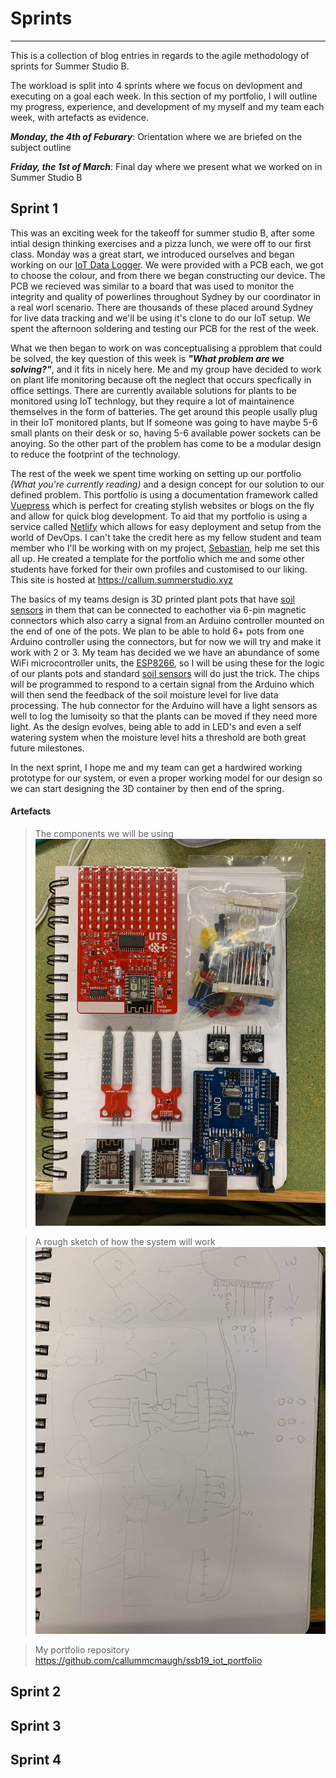 # Sprints
---
This is a collection of blog entries in regards to the agile methodology of sprints for Summer Studio B.

The workload is split into 4 sprints where we focus on devlopment and executing on a goal each week.
In this section of my portfolio, I will outline my progress, experience, and development of my myself and my team each week, with artefacts as evidence.

**_Monday, the 4th of Feburary_**: Orientation where we are briefed on the subject outline

**_Friday, the 1st of March_**: Final day where we present what we worked on in Summer Studio B

## Sprint 1

This was an exciting week for the takeoff for summer studio B, after some intial design thinking exercises and a pizza lunch, we were off to our first class.
Monday was a great start, we introduced ourselves and began working on our [IoT Data Logger](http://iot.nortcele.win/doc/index.html). We were provided with a PCB each, we got to choose the colour, and from there we began constructing our device. The PCB we recieved was similar to a board that was used to monitor the integrity and quality of powerlines throughout
Sydney by our coordinator in a real worl scenario. There are thousands of these placed around Sydney for live data tracking and we'll be using it's clone to do our 
IoT setup. We spent the afternoon soldering and testing our PCB for the rest of the week.

What we then began to work on was conceptualising a pproblem that could be solved, the key question of this week is **_"What problem are we solving?"_**, and it fits in nicely here.
Me and my group have decided to work on plant life monitoring because oft the neglect that occurs specfically in office settings. There are currently available solutions for plants to
be monitored using IoT technlogy, but they require a lot of maintainence themselves in the form of batteries. The get around this people usally plug in their IoT monitored plants, but If someone was going to have maybe 5-6 small plants on their desk or so, having 5-6 available power sockets can be anoying. So the other part of the problem has come to be a modular design to reduce the footprint of the technology.

The rest of the week we spent time working on setting up our portfolio *(What you're currently reading)* and a design concept for our solution to our defined problem. This portfolio
is using a documentation framework called [Vuepress](https://vuepress.vuejs.org) which is perfect for creating stylish websites or blogs on the fly and allow for quick blog development. To aid that my portfolio is
using a service called [Netlify](https://netlify.com) which allows for easy deployment and setup from the world of DevOps. I can't take the credit here as my fellow student and team member who I'll be working with on my project, [Sebastian](https://sebastian.summerstudio.xyz), help me set this all up. He created a template for the portfolio which me and some other students have forked for their own profiles and customised to our liking. This site is hosted at <https://callum.summerstudio.xyz> 

The basics of my teams design is 3D printed plant pots that have [soil sensors](http://www.circuitstoday.com/arduino-soil-moisture-sensor) in them that can be connected to eachother via 6-pin magnetic connectors which also carry a signal from an Arduino controller mounted on the end of one of the pots. We plan to be able to hold 6+ pots from one Arduino controller using the connectors, but for now we will try and make it work with 2 or 3.
My team has decided we we have an abundance of some WiFi microcontroller units, the [ESP8266](https://arduino-esp8266.readthedocs.io/en/latest/index.html), so I will be using these for the logic of our plants pots and standard [soil sensors](http://www.circuitstoday.com/arduino-soil-moisture-sensor) will do just the trick. The chips will be programmed to respond to a certain signal from the Arduino which will then send the feedback of the soil moisture level for live data processing. The hub connector for the Arduino will have a light sensors as well to log the lumisoity so that the plants can be moved if they need more light.
As the design evolves, being able to add in LED's and even a self watering system when the moisture level hits a threshold are both great future milestones.

In the next sprint, I hope me and my team can get a hardwired working prototype for our system, or even a proper working model for our design so we can start designing the 3D container by then end of the spring.

#### Artefacts
> The components we will be using
> <br/>
> ![artefact](../.vuepress/public/components.jpg)

> A rough sketch of how the system will work 
> <br/>
> ![artefact](../.vuepress/public/novel_layout.jpg)
  
> My portfolio repository
> <br/>
> <https://github.com/callummcmaugh/ssb19_iot_portfolio>

## Sprint 2

## Sprint 3

## Sprint 4